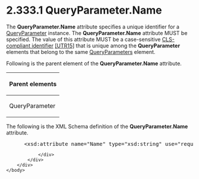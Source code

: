 <html dir="LTR" xmlns:mshelp="http://msdn.microsoft.com/mshelp" xmlns:ddue="http://ddue.schemas.microsoft.com/authoring/2003/5" xmlns:xlink="http://www.w3.org/1999/xlink" xmlns:tool="http://www.microsoft.com/tooltip">
    <head>
        <meta http-equiv="Content-Type" content="text/html; CHARSET=utf-8"></meta>
        <meta name="save" content="history"></meta>
        <title>2.333.1 QueryParameter.Name</title>
        <xml>
            <mshelp:toctitle title="2.333.1 QueryParameter.Name"></mshelp:toctitle>
            <mshelp:rltitle title="[MS-RDL]: QueryParameter.Name"></mshelp:rltitle>
            <mshelp:keyword index="A" term="0f497e9d-7dce-4ba3-b8ed-9274789cf212"></mshelp:keyword>
            <mshelp:attr name="DCSext.ContentType" value="open specification"></mshelp:attr>
            <mshelp:attr name="AssetID" value="0f497e9d-7dce-4ba3-b8ed-9274789cf212"></mshelp:attr>
            <mshelp:attr name="TopicType" value="kbRef"></mshelp:attr>
            <mshelp:attr name="DCSext.Title" value="[MS-RDL]: QueryParameter.Name" />
        </xml>
    </head>
    <body>
        <div id="header">
            <h1 class="heading">2.333.1 QueryParameter.Name</h1>
        </div>
        <div id="mainSection">
            <div id="mainBody">
                <div id="allHistory" class="saveHistory"></div>
                <div id="sectionSection0" class="section" name="collapseableSection">
                    

<p>The <b>QueryParameter.Name</b> attribute specifies a unique
identifier for a <a href="51130040-07dd-4ce6-88e8-fe6a2f411d07.htm">QueryParameter</a>
instance. The <b>QueryParameter.Name</b> attribute MUST be specified. The value
of this attribute MUST be a case-sensitive <a href="b2482b3f-74ab-4ca8-a9e5-c07955011743.htm#gt_cb2ad790-a668-429f-84fa-f3dd67517e9b">CLS-compliant identifier</a> <a href="https://go.microsoft.com/fwlink/?LinkId=147989">[UTR15]</a> that is
unique among the <b>QueryParameter</b> elements that belong to the same <a href="081969ed-8ea0-44b5-b492-6778820cda0f.htm">QueryParameters</a> element.</p>

<p>Following is the parent element of the <b>QueryParameter.Name</b>
attribute.</p>

<table>
 <thead>
  <tr>
   <th>
   <p>Parent elements</p>
   </th>
  </tr>
 </thead>
 <tr>
  <td>
  <p>QueryParameter</p>
  </td>
 </tr>
</table>

<p>The following is the XML Schema definition of the <b>QueryParameter.Name</b>
attribute.</p>

<dl>
<dd>
<div><pre> &lt;xsd:attribute name=&quot;Name&quot; type=&quot;xsd:string&quot; use=&quot;required&quot; /&gt;
</pre></div>
</dd></dl>


                </div>
            </div>
        </div>
    </body>
</html>
